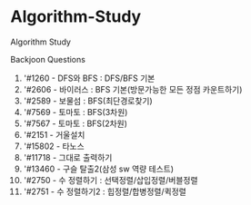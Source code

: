 # Algorithm-Study
Algorithm Study

Backjoon Questions
1. '#1260 - DFS와 BFS : DFS/BFS 기본
2. '#2606 - 바이러스 : BFS 기본(방문가능한 모든 정점 카운트하기)
3. '#2589 - 보물섬 : BFS(최단경로찾기)
4. '#7569 - 토마토 : BFS(3차원)
5. '#7567 - 토마토 : BFS(2차원)
6. '#2151 - 거울설치
7. '#15802 - 타노스
8. '#11718 - 그대로 출력하기
9. '#13460 - 구슬 탈출2(삼성 sw 역량 테스트)
10. '#2750 - 수 정렬하기 : 선택정렬/삽입정렬/버블정렬
11. '#2751 - 수 정렬하기2 : 힙정렬/합병정렬/퀵정렬
